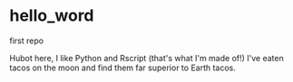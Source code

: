 # hello_word
first repo

Hubot here, I like Python and Rscript (that's what I'm made of!)
I've eaten tacos on the moon and find them far superior to Earth tacos.
